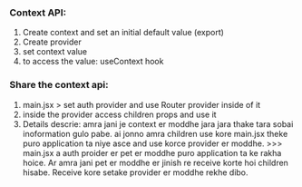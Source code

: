 ### Context API: 

1. Create context and set an initial default value (export)
2. Create provider
3. set context value
4. to access the value: useContext hook


### Share the context api:

1. main.jsx > set auth provider and use Router provider inside of it
2. inside the provider access children props and use it
3. Details descrie: amra jani je context er moddhe jara jara thake tara sobai inoformation gulo pabe. ai jonno amra children use kore main.jsx theke puro application ta niye asce and use korce provider er moddhe. >>> main.jsx a auth proider er pet er moddhe puro application ta ke rakha hoice. Ar amra jani pet er moddhe er jinish re receive korte hoi children hisabe. Receive kore setake provider er moddhe rekhe dibo. 








